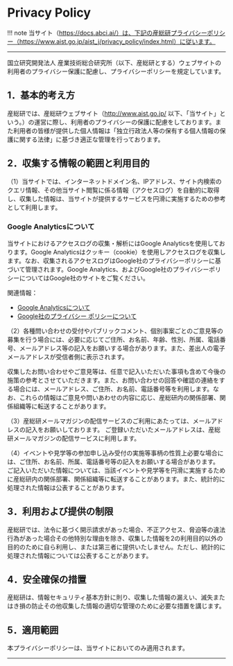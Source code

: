 # Privacy Policy

!!! note
    当サイト（https://docs.abci.ai/）は、下記の産総研プライバシーポリシー（https://www.aist.go.jp/aist_j/privacy_policy/index.html）に従います。

------

国立研究開発法人 産業技術総合研究所（以下、産総研とする）ウェブサイトの利用者のプライバシー保護に配慮し、プライバシーポリシーを規定しています。

## 1．基本的考え方

産総研では、産総研ウェブサイト（http://www.aist.go.jp/  以下、「当サイト」という。）の運営に際し、利用者のプライバシーの保護に配慮をしております。また利用者の皆様が提供した個人情報は「独立行政法人等の保有する個人情報の保護に関する法律」に基づき適正な管理を行っております。

## 2．収集する情報の範囲と利用目的

（1）当サイトでは、インターネットドメイン名、IPアドレス、サイト内検索のクエリ情報、その他当サイト閲覧に係る情報（アクセスログ）を自動的に取得し、収集した情報は、当サイトが提供するサービスを円滑に実施するための参考として利用します。

### Google Analyticsについて

当サイトにおけるアクセスログの収集・解析にはGoogle Analyticsを使用しております。Google Analyticsはクッキー（cookie）を使用しアクセスログを収集します。なお、収集されるアクセスログはGoogle社のプライバシーポリシーに基づいて管理されます。Google Analytics、およびGoogle社のプライバシーポリシーについてはGoogle社のサイトをご覧ください。

関連情報：

* [Google Analyticsについて](https://marketingplatform.google.com/intl/ja/about/analytics/)
* [Google社のプライバシー ポリシーについて](https://policies.google.com/privacy?hl=ja)
 
（2）各種問い合わせの受付やパブリックコメント、個別事案ごとのご意見等の募集を行う場合には、必要に応じてご住所、お名前、年齢、性別、所属、電話番号、メールアドレス等の記入をお願いする場合があります。また、差出人の電子メールアドレスが受信者側に表示されます。

収集したお問い合わせやご意見等は、任意で記入いただいた事項も含めて今後の施策の参考とさせていただきます。また、お問い合わせの回答や確認の連絡をする場合には、メールアドレス、ご住所、お名前、電話番号等を利用します。なお、これらの情報はご意見や問いあわせの内容に応じ、産総研内の関係部署、関係組織等に転送することがあります。

（3）産総研メールマガジンの配信サービスのご利用にあたっては、メールアドレスの記入をお願いしております。 ご登録いただいたメールアドレスは、産総研メールマガジンの配信サービスに利用します。

（4）イベントや見学等の参加申し込み受付の実施等事柄の性質上必要な場合には、ご住所、お名前、所属、電話番号等の記入をお願いする場合があります。 ご記入いただいた情報については、当該イベントや見学等を円滑に実施するために産総研内の関係部署、関係組織等に転送することがあります。また、統計的に処理された情報は公表することがあります。

## 3．利用および提供の制限

産総研では、法令に基づく開示請求があった場合、不正アクセス、脅迫等の違法行為があった場合その他特別な理由を除き、収集した情報を2の利用目的以外の目的のために自ら利用し、または第三者に提供いたしません。ただし、統計的に処理された情報については公表することがあります。

## 4．安全確保の措置

産総研は、情報セキュリティ基本方針に則り、収集した情報の漏えい、滅失またはき損の防止その他収集した情報の適切な管理のために必要な措置を講じます。

## 5．適用範囲

本プライバシーポリシーは、当サイトにおいてのみ適用されます。

------
